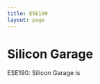 ```yaml
---
title: ESE190
layout: page
---
```


# Silicon Garage

ESE190: Silicon Garage is 

[](https://github.com/susan-z/susan-z.github.io/blob/master/img/ese190%20Cropped.jpg?raw=true)
